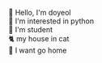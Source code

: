 👀 Hello, I'm doyeol  
🐤 I'm interested in python  
💙 I'm student  
🐈 my house in cat  
🏃 I want go home  